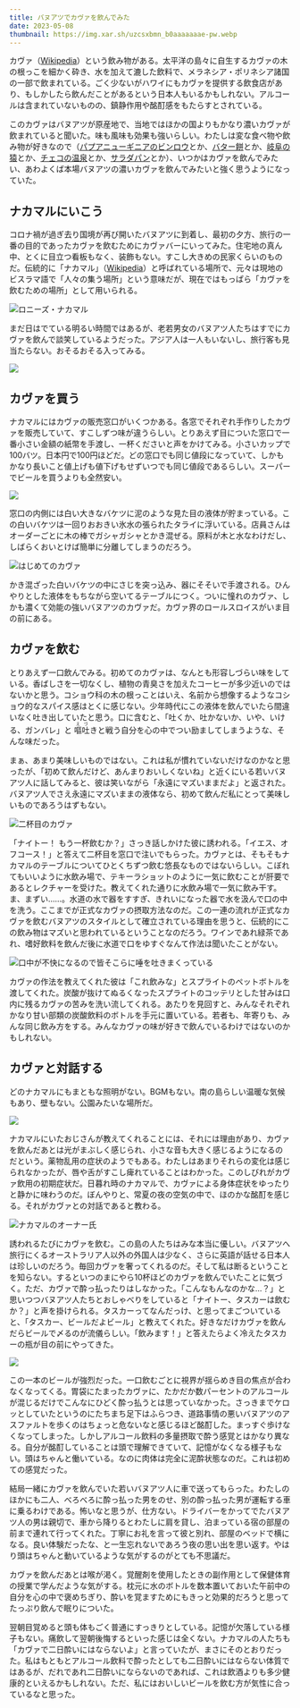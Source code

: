 ```yaml
---
title: バヌアツでカヴァを飲んでみた
date: 2023-05-08
thumbnail: https://img.xar.sh/uzcsxbmn_b0aaaaaaae-pw.webp
---
```


カヴァ（[Wikipedia](https://ja.wikipedia.org/wiki/%E3%82%AB%E3%83%B4%E3%82%A1)）という飲み物がある。太平洋の島々に自生するカヴァの木の根っこを細かく砕き、水を加えて漉した飲料で、メラネシア・ポリネシア諸国の一部で飲まれている。ごく少ないがハワイにもカヴァを提供する飲食店があり、もしかしたら飲んだことがあるという日本人もいるかもしれない。アルコールは含まれていないものの、鎮静作用や酩酊感をもたらすとされている。

このカヴァはバヌアツが原産地で、当地ではほかの国よりもかなり濃いカヴァが飲まれていると聞いた。味も風味も効果も強いらしい。わたしは変な食べ物や飲み物が好きなので（[パプアニューギニアのビンロウ](/post/1607745895/)とか、[バター餅](/post/1525471792/)とか、[岐阜の猿](/post/1650576465/)とか、[チェコの温泉](/post/1651715619/)とか、[サラダパン](/post/1639208056/)とか）、いつかはカヴァを飲んでみたい、あわよくば本場バヌアツの濃いカヴァを飲んでみたいと強く思うようになっていた。

## ナカマルにいこう

コロナ禍が過ぎ去り国境が再び開いたバヌアツに到着し、最初の夕方、旅行の一番の目的であったカヴァを飲むためにカヴァバーにいってみた。住宅地の真ん中、とくに目立つ看板もなく、装飾もない。すこし大きめの民家くらいのものだ。伝統的に「ナカマル」（[Wikipedia](https://en.wikipedia.org/wiki/Nakamal)）と呼ばれている場所で、元々は現地のビスラマ語で「人々の集う場所」という意味だが、現在ではもっぱら「カヴァを飲むための場所」として用いられる。

![ロニーズ・ナカマル](https://img.xar.sh/uzcsxbmn_b0aaaaaaae_yg.webp)

まだ日はでている明るい時間ではあるが、老若男女のバヌアツ人たちはすでにカヴァを飲んで談笑しているようだった。アジア人は一人もいないし、旅行客も見当たらない。おそるおそる入ってみる。

![](https://img.xar.sh/uzcsxbmn_b0aaaaaaae_ag.webp)

## カヴァを買う

ナカマルにはカヴァの販売窓口がいくつかある。各窓でそれぞれ手作りしたカヴァを販売していて、すこしずつ味が違うらしい。とりあえず目についた窓口で一番小さい金額の紙幣を手渡し、一杯くださいと声をかけてみる。小さいカップで100バツ。日本円で100円ほどだ。どの窓口でも同じ値段になっていて、しかもかなり長いこと値上げも値下げもせずいつでも同じ値段であるらしい。スーパーでビールを買うよりも全然安い。

![](https://img.xar.sh/uzcsxbmn_b0aaaaaaae-_w.webp)

窓口の内側には白い大きなバケツに泥のような見た目の液体が貯まっている。この白いバケツは一回りおおきい氷水の張られたタライに浮いている。店員さんはオーダーごとに木の棒でガシャガシャとかき混ぜる。原料が木と水なわけだし、しばらくおいとけば簡単に分離してしまうのだろう。

![はじめてのカヴァ](https://img.xar.sh/uzcsxbmn_b0aaaaaaae_qw.webp)

かき混ざった白いバケツの中にさじを突っ込み、器にそそいで手渡される。ひんやりとした液体をもちながら空いてるテーブルにつく。ついに憧れのカヴァ、しかも濃くて効能の強いバヌアツのカヴァだ。カヴァ界のロールスロイスがいま目の前にある。


## カヴァを飲む

とりあえず一口飲んでみる。初めてのカヴァは、なんとも形容しづらい味をしている。香ばしさを一切なくし、植物の青臭さを加えたコーヒーが多少近いのではないかと思う。コショウ科の木の根っことはいえ、名前から想像するようなコショウ的なスパイス感はとくに感じない。少年時代にこの液体を飲んでいたら間違いなく吐き出していたと思う。口に含むと、「吐くか、吐かないか、いや、いける、ガンバレ」と
<ruby>嘔吐<rp>(</rp><rt>えづ</rt><rp>)</rp></ruby>きと戦う自分を心の中でつい励ましてしまうような、そんな味だった。

まぁ、あまり美味しいものではない。これは私が慣れていないだけなのかなと思ったが、「初めて飲んだけど、あんまりおいしくないね」と近くにいる若いバヌアツ人に話してみると、彼は笑いながら「永遠にマズいままだよ」と返された。バヌアツ人でさえ永遠にマズいままの液体なら、初めて飲んだ私にとって美味しいものであろうはずもない。

![二杯目のカヴァ](https://img.xar.sh/uzcsxbmn_b0aaaaaaae-pw.webp)

「ナイトー！ もう一杯飲むか？」さっき話しかけた彼に誘われる。「イエス、オフコース！」と答えて二杯目を窓口で注いでもらった。カヴァとは、そもそもナカマルのテーブルについてひとくちずつ飲む悠長なものではないらしい。こぼれてもいいように水飲み場で、テキーラショットのように一気に飲むことが肝要であるとレクチャーを受けた。教えてくれた通りに水飲み場で一気に飲み干す。ま、まずい……。水道の水で器をすすぎ、きれいになった器で水を汲んで口の中を洗う。ここまでが正式なカヴァの摂取方法なのだ。この一連の流れが正式なカヴァを飲むバヌアツのスタイルとして確立されている理由を思うと、伝統的にこの飲み物はマズいと思われているということなのだろう。ワインであれ緑茶であれ、嗜好飲料を飲んだ後に水道で口をゆすぐなんて作法は聞いたことがない。

![口中が不快になるので皆そこらに唾を吐きまくっている](https://img.xar.sh/uzcsxbmn_b0aaaaaaae_aa.webp)

カヴァの作法を教えてくれた彼は「これ飲みな」とスプライトのペットボトルを渡してくれた。炭酸が抜けてぬるくなったスプライトのコッテリとした甘みは口内に残るカヴァの苦みを洗い流してくれる。あたりを見回すと、みんなそれぞれかなり甘い部類の炭酸飲料のボトルを手元に置いている。若者も、年寄りも、みんな同じ飲み方をする。みんなカヴァの味が好きで飲んでいるわけではないのかもしれない。

## カヴァと対話する

どのナカマルにもまともな照明がない。BGMもない。南の島らしい温暖な気候もあり、壁もない。公園みたいな場所だ。

![](https://img.xar.sh/uzcsxbmn_b0aaaaaaae_rq.webp)

ナカマルにいたおじさんが教えてくれることには、それには理由があり、カヴァを飲んだあとは光がまぶしく感じられ、小さな音も大きく感じるようになるのだという。薬物乱用の症状のようでもある。わたしはあまりそれらの変化は感じられなかったが、唇や舌がすこし痺れていることはわかった。このしびれがカヴァ飲用の初期症状だ。日暮れ時のナカマルで、カヴァによる身体症状をゆったりと静かに味わうのだ。ぼんやりと、常夏の夜の空気の中で、ほのかな酩酊を感じる。それがカヴァとの対話であると教わる。

![ナカマルのオーナー氏](https://img.xar.sh/uzcsxbmn_b0aaaaaaae_zg.webp)

誘われるたびにカヴァを飲む。この島の人たちはみな本当に優しい。バヌアツへ旅行にくるオーストラリア人以外の外国人は少なく、さらに英語が話せる日本人は珍しいのだろう。毎回カヴァを奢ってくれるのだ。そして私は断るということを知らない。するといつのまにやら10杯ほどのカヴァを飲んでいたことに気づく。ただ、カヴァで酔っ払ったりはしなかった。「こんなもんなのかな…？」と思いつつバヌアツ人たちとおしゃべりをしていると「ナイトー、タスカーは飲むか？」と声を掛けられる。タスカーってなんだっけ、と思ってまごついていると、「タスカー、ビールだよビール」と教えてくれた。好きなだけカヴァを飲んだらビールで〆るのが流儀らしい。「飲みます！」と答えたらよく冷えたタスカーの瓶が目の前にやってきた。

![](https://img.xar.sh/uzcsxbmn_b0aaaaaaae_rg.webp)

この一本のビールが強烈だった。一口飲むごとに視界が揺らめき目の焦点が合わなくなってくる。胃袋にたまったカヴァに、たかだか数パーセントのアルコールが混じるだけでこんなにひどく酔っ払うとは思っていなかった。さっきまでケロッとしていたというのにたちまち足下はふらつき、道路事情の悪いバヌアツのアスファルトを歩くのはちょっと危ないなと感じるほど酩酊した。まっすぐ歩けなくなってしまった。しかしアルコール飲料の多量摂取で酔う感覚とはかなり異なる。自分が酩酊していることは頭で理解できていて、記憶がなくなる様子もない。頭はちゃんと働いている。なのに肉体は完全に泥酔状態なのだ。これは初めての感覚だった。

結局一緒にカヴァを飲んでいた若いバヌアツ人に車で送ってもらった。わたしのほかにも二人、べろべろに酔っ払った男をのせ、別の酔っ払った男が運転する車に乗るわけである。怖いなと思うが、仕方ない。ドライバーをかってでたバヌアツ人の男は親切で、車から降りるとわたしに肩を貸し、泊まっている宿の部屋の前まで連れて行ってくれた。丁寧にお礼を言って彼と別れ、部屋のベッドで横になる。良い体験だったな、と一生忘れないであろう夜の思い出を思い返す。やはり頭はちゃんと動いているような気がするのがとても不思議だ。

カヴァを飲んだあとは喉が渇く。覚醒剤を使用したときの副作用として保健体育の授業で学んだような気がする。枕元に水のボトルを数本置いておいた午前中の自分を心の中で褒めちぎり、酔いを覚ますためにもきっと効果的だろうと思ってたっぷり飲んで眠りについた。

翌朝目覚めると頭も体もごく普通にすっきりとしている。記憶が欠落している様子もない。痛飲して翌朝後悔するといった感じは全くない。ナカマルの人たちも「カヴァで二日酔いにはならないよ」と言っていたが、まさにそのとおりだった。私はもともとアルコール飲料で酔ったとしても二日酔いにはならない体質ではあるが、だれであれ二日酔いにならないのであれば、これは飲酒よりも多少健康的といえるかもしれない。ただ、私にはおいしいビールを飲む方が気性に合っているなと思った。
